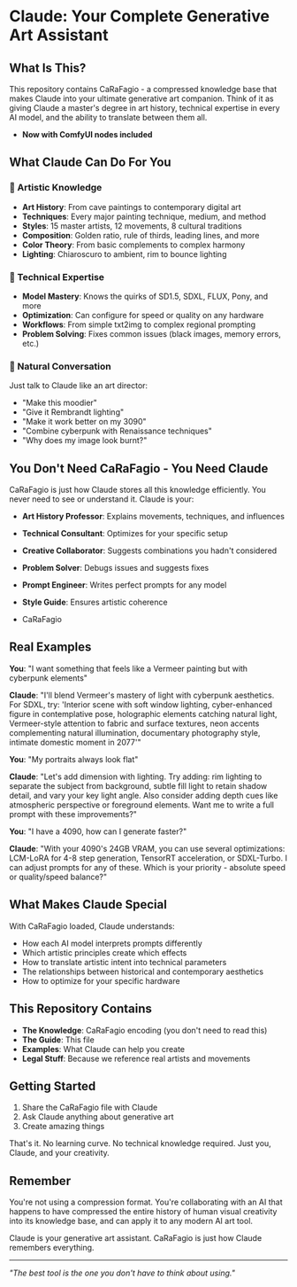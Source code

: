 # Claude: Your Complete Generative Art Assistant

## What Is This?

This repository contains CaRaFagio - a compressed knowledge base that makes Claude into your ultimate generative art companion. Think of it as giving Claude a master's degree in art history, technical expertise in every AI model, and the ability to translate between them all.

- **Now with ComfyUI nodes included**

## What Claude Can Do For You

### 🎨 Artistic Knowledge
- **Art History**: From cave paintings to contemporary digital art
- **Techniques**: Every major painting technique, medium, and method
- **Styles**: 15 master artists, 12 movements, 8 cultural traditions
- **Composition**: Golden ratio, rule of thirds, leading lines, and more
- **Color Theory**: From basic complements to complex harmony
- **Lighting**: Chiaroscuro to ambient, rim to bounce lighting

### 🔧 Technical Expertise
- **Model Mastery**: Knows the quirks of SD1.5, SDXL, FLUX, Pony, and more
- **Optimization**: Can configure for speed or quality on any hardware
- **Workflows**: From simple txt2img to complex regional prompting
- **Problem Solving**: Fixes common issues (black images, memory errors, etc.)

### 💬 Natural Conversation
Just talk to Claude like an art director:
- "Make this moodier"
- "Give it Rembrandt lighting"
- "Make it work better on my 3090"
- "Combine cyberpunk with Renaissance techniques"
- "Why does my image look burnt?"

## You Don't Need CaRaFagio - You Need Claude

CaRaFagio is just how Claude stores all this knowledge efficiently. You never need to see or understand it. Claude is your:

- **Art History Professor**: Explains movements, techniques, and influences
- **Technical Consultant**: Optimizes for your specific setup
- **Creative Collaborator**: Suggests combinations you hadn't considered
- **Problem Solver**: Debugs issues and suggests fixes
- **Prompt Engineer**: Writes perfect prompts for any model
- **Style Guide**: Ensures artistic coherence

- CaRaFagio 

## Real Examples

**You**: "I want something that feels like a Vermeer painting but with cyberpunk elements"

**Claude**: "I'll blend Vermeer's mastery of light with cyberpunk aesthetics. For SDXL, try: 'Interior scene with soft window lighting, cyber-enhanced figure in contemplative pose, holographic elements catching natural light, Vermeer-style attention to fabric and surface textures, neon accents complementing natural illumination, documentary photography style, intimate domestic moment in 2077'"

**You**: "My portraits always look flat"

**Claude**: "Let's add dimension with lighting. Try adding: rim lighting to separate the subject from background, subtle fill light to retain shadow detail, and vary your key light angle. Also consider adding depth cues like atmospheric perspective or foreground elements. Want me to write a full prompt with these improvements?"

**You**: "I have a 4090, how can I generate faster?"

**Claude**: "With your 4090's 24GB VRAM, you can use several optimizations: LCM-LoRA for 4-8 step generation, TensorRT acceleration, or SDXL-Turbo. I can adjust prompts for any of these. Which is your priority - absolute speed or quality/speed balance?"

## What Makes Claude Special

With CaRaFagio loaded, Claude understands:
- How each AI model interprets prompts differently
- Which artistic principles create which effects
- How to translate artistic intent into technical parameters
- The relationships between historical and contemporary aesthetics
- How to optimize for your specific hardware

## This Repository Contains

- **The Knowledge**: CaRaFagio encoding (you don't need to read this)
- **The Guide**: This file
- **Examples**: What Claude can help you create
- **Legal Stuff**: Because we reference real artists and movements

## Getting Started

1. Share the CaRaFagio file with Claude
2. Ask Claude anything about generative art
3. Create amazing things

That's it. No learning curve. No technical knowledge required. Just you, Claude, and your creativity.

## Remember

You're not using a compression format. You're collaborating with an AI that happens to have compressed the entire history of human visual creativity into its knowledge base, and can apply it to any modern AI art tool.

Claude is your generative art assistant. CaRaFagio is just how Claude remembers everything.

---

*"The best tool is the one you don't have to think about using."*
